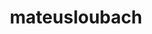 ---
title: mateusloubach
github: https://github.com/mateusloubach
mode: light
transition: 1s
score: 72.7
archetype:
- Little Bit of Everything
---